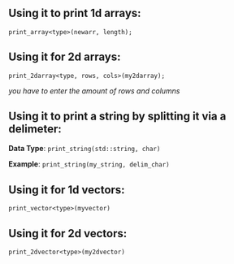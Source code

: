 ## Using it to print 1d arrays:

`print_array<type>(newarr, length);`


## Using it for 2d arrays:

`print_2darray<type, rows, cols>(my2darray);` 

*you have to enter the amount of rows and columns*

## Using it to print a string by splitting it via a delimeter:

**Data Type**:
`print_string(std::string, char)`

**Example**:
`print_string(my_string, delim_char)`

## Using it for 1d vectors:

`print_vector<type>(myvector)`

## Using it for 2d vectors:

`print_2dvector<type>(my2dvector)`
